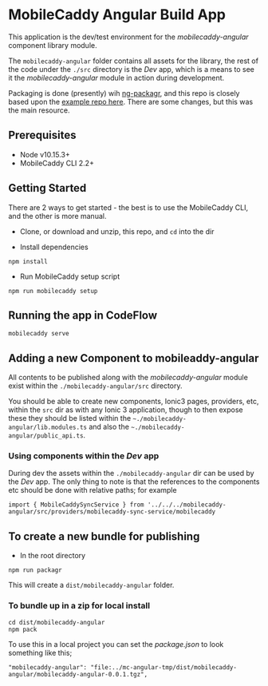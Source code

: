 # MobileCaddy Angular Build App

This application is the dev/test environment for the _mobilecaddy-angular_ component library module.

The `mobilecaddy-angular` folder contains all assets for the library, the rest of the code under the `./src` directory is the _Dev_ app, which is a means to see it the _mobilecaddy-angular_ module in action during development.

Packaging is done (presently) wih [ng-packagr](https://github.com/dherges/ng-packagr), and this repo is closely based upon the [example repo here](https://github.com/dherges/ng-packaged). There are some changes, but this was the main resource.

## Prerequisites

- Node v10.15.3+
- MobileCaddy CLI 2.2+

## Getting Started

There are 2 ways to get started - the best is to use the MobileCaddy CLI, and the other is more manual.

- Clone, or download and unzip, this repo, and `cd` into the dir

- Install dependencies

```
npm install
```

- Run MobileCaddy setup script

```
npm run mobilecaddy setup
```

## Running the app in CodeFlow

```
mobilecaddy serve
```

## Adding a new Component to mobileaddy-angular

All contents to be published along with the _mobilecaddy-angular_ module exist within the `./mobilecaddy-angular/src` directory.

You should be able to create new components, Ionic3 pages, providers, etc, within the `src` dir as with any Ionic 3 application, though to then expose these they should be listed within the `~./mobilecaddy-angular/lib.modules.ts` and also the `~./mobilecaddy-angular/public_api.ts`.

### Using components within the _Dev_ app

During dev the assets within the `./mobilecaddy-angular` dir can be used by the _Dev_ app. The only thing to note is that the references to the components etc should be done with relative paths; for example

```
import { MobileCaddySyncService } from '../../../mobilecaddy-angular/src/providers/mobilecaddy-sync-service/mobilecaddy
```

## To create a new bundle for publishing

- In the root directory

```
npm run packagr
```

This will create a `dist/mobilecaddy-angular` folder.

### To bundle up in a zip for local install

```
cd dist/mobilecaddy-angular
npm pack
```

To use this in a local project you can set the _package.json_ to look something like this;

```
"mobilecaddy-angular": "file:../mc-angular-tmp/dist/mobilecaddy-angular/mobilecaddy-angular-0.0.1.tgz",
```
